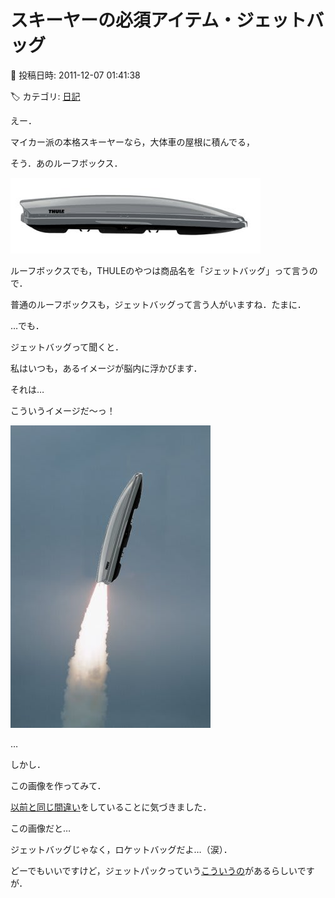 # スキーヤーの必須アイテム・ジェットバッグ

📅 投稿日時: 2011-12-07 01:41:38

🏷️ カテゴリ: [日記](cc4b5682fb7b8b144980957a978653fb0.md)

えー．


マイカー派の本格スキーヤーなら，大体車の屋根に積んでる，


そう．あのルーフボックス．




![c633cdfc63a253b464dd7d1b7f9d3a5b.jpg](images/c633cdfc63a253b464dd7d1b7f9d3a5b.jpg)




ルーフボックスでも，THULEのやつは商品名を「ジェットバッグ」って言うので．


普通のルーフボックスも，ジェットバッグって言う人がいますね．たまに．





…でも．


ジェットバッグって聞くと．


私はいつも，あるイメージが脳内に浮かびます．





それは…


こういうイメージだ～っ！




![0e144da5e4813adf25d394ceca3c266f.jpg](images/0e144da5e4813adf25d394ceca3c266f.jpg)







…


しかし．


この画像を作ってみて．


[以前と同じ間違い](http://blog.goo.ne.jp/skier_nobu/e/6c60a46038f281b064b3a453d31fa72f)をしていることに気づきました．





この画像だと…


ジェットバッグじゃなく，ロケットバッグだよ…（涙）．





どーでもいいですけど，ジェットパックっていう[こういうの](http://japanese.engadget.com/2007/06/24/jetpacks-for-sale/)があるらしいですが．
